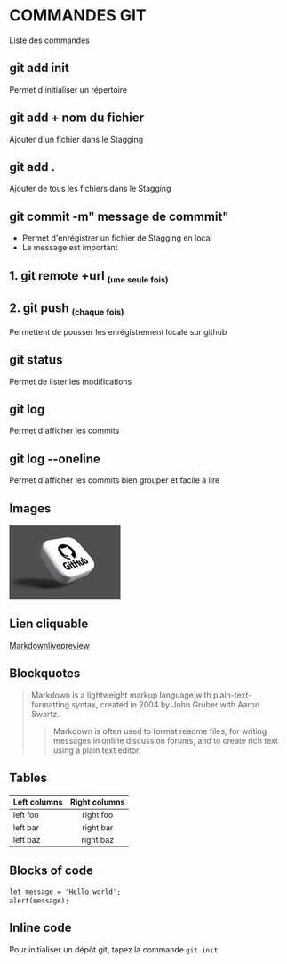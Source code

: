 # COMMANDES GIT
Liste des commandes
## git add init
Permet d'initialiser un répertoire
## git add + nom du fichier
Ajouter d'un fichier dans le Stagging

## git add .
Ajouter de tous les fichiers dans le Stagging
## git commit -m" message de commmit"
 - Permet d'enrégistrer un fichier de  Stagging en local
 - Le message est important
## 1. git remote +url   <sub><small>(une seule fois)</small> </sub>
## 2. git push          <sub><small>(chaque fois)</small></sub>
Permettent  de pousser les enrégistrement locale sur  github
## git status
Permet de lister les modifications
## git log
Permet d'afficher les commits
## git log --oneline
Permet d'afficher les commits bien grouper et facile à lire

## Images

<img src="image/images.jpeg" alt="image de github" width="200"/>

## Lien cliquable 
<a href="https://markdownlivepreview.com/">
 Markdownlivepreview 
</a>

## Blockquotes

> Markdown is a lightweight markup language with plain-text-formatting syntax, created in 2004 by John Gruber with Aaron Swartz.
>
>> Markdown is often used to format readme files, for writing messages in online discussion forums, and to create rich text using a plain text editor.

## Tables

| Left columns  | Right columns |
| ------------- |:-------------:|
| left foo      | right foo     |
| left bar      | right bar     |
| left baz      | right baz     |

## Blocks of code

```
let message = 'Hello world';
alert(message);
```

## Inline code 
Pour initialiser un dépôt git, tapez la commande `git init`.

